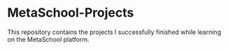 # MetaSchool-Projects
This repository contains the projects I successfully finished while learning on the MetaSchool platform.
